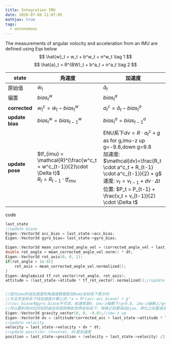 ```yaml
---
title: Integration IMU 
date: 2020-07-08 11:07:05
mathjax: true
tags:
  - autonomous
---
```

The measurements of angular volocity and acceleration from an IMU are defined using Eqs below
$$
\hat{w}_t = w_t + b^w_t + n^w_t \tag 1
$$
$$
\hat{a}_t = R^{BW}_t + b^a_t + n^a_t \tag 2
$$

| state           | 角速度                                                                                                  | 加速度                                                                                                                                                                                                                                                                    |
| --------------- | ------------------------------------------------------------------------------------------------------- | ------------------------------------------------------------------------------------------------------------------------------------------------------------------------------------------------------------------------------------------------------------------------- |
| 原始值          | $\hat{w}_t$                                                                                             | $\hat{a}_t$                                                                                                                                                                                                                                                               |
| 偏置            | $bias^w_t$                                                                                              | $bias^a_t$                                                                                                                                                                                                                                                                |
| **corrected**   | $w^c_t=\hat{w}_t - bias^w_t$                                                                            | $a^c_t=\hat{a}_t - bias^a_t$                                                                                                                                                                                                                                              |
| **update bias** | $bias^w_t = bias^w_{t-1}$                                                                               | $bias^a_t = bias^a_{t-1}$                                                                                                                                                                                                                                                 |
| **update pose** | $tf_{imu} = \mathcal{R}^{\frac{w^c_t + w^c_{t-1}}{2}\cdot \Delta t}$<br/> $R_t = R_{t-1}\cdot tf_{imu}$ | ENU系下$dv=R \cdot a^c_t + g$<br> as for g,imu-z up g=-9.8,down g=9.8<br> 加速度: $\mathcal{dv}=\frac{R_t \cdot a^c_t + R_{t-1} \cdot a^c_{t-1}}{2} + g$<br> 速度: $v_t = v_{t-1} + dv \cdot \Delta t$<br> 位置: $P_t = P_{t-1} + \frac{v_t + v_{t-1}}{2} \cdot \Delta t$ |


code
```cpp
last_state
//update biase
Eigen::Vector3d acc_bias = last_state->acc_bias;
Eigen::Vector3d gyro_bias= last_state->gyro_bias;

Eigen::Vector3d mean_corrected_angle_vel = (corrected_angle_vel + last_state->corrected_angle_vel)/2;
double rot_angle = mean_corrected_angle_vel.norm() * dt;
Eigen::Vector3d rot_axis(0, 0, 1);
if(rot_angle > 1e-9){
    rot_axis = mean_corrected_angle_vel.normalized();
}
Eigen::AngleAxisd tf_rot_vector(rot_angle, rot_axis);
attitude = (last_state->atitude * tf_rot_vector).normalized();//update pose


//因为imu的线加速度和角速度数据是在Body坐标系下表示的
//东北天坐标系下线加速度计算公式:"a = R*(acc-acc_biase) + g"
//(acc_biase和gyro_biase不可求，故通常是0，imu-z轴朝下/g=9.8, imu-z轴朝上/g=-9.8),现有车上imu-Z轴朝上
//所以要利用对应时刻的姿态将其转换到世界坐标系下，转换之前要减去bias，转化之后要减去重力加速度
Eigen::Vector3d gravity_vector(0, 0, -9.8);//imu-z up
Eigen::Vector3d dv = (attitude*corrected_acc + last_state->attitude * last_state->corrected_acc)/2.0 + gravity_vector;//加速度
//update velocity
velocity = last_state->velocity + dv * dt;
//update position: vt=vo+at, dv是加速度
position = last_state->position + (velocity + last_state->velocity) /2.0 * dt;
  
```